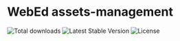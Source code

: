 # WebEd assets-management
![Total downloads](https://poser.pugx.org/sgsoft-studio/assets-management/d/total.svg)
![Latest Stable Version](https://poser.pugx.org/sgsoft-studio/assets-management/v/stable.svg)
![License](https://poser.pugx.org/sgsoft-studio/assets-management/license.svg)